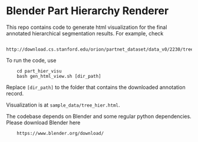 # Blender Part Hierarchy Renderer
This repo contains code to generate html visualization for the final annotated hierarchical segmentation results. For example, check

        http://download.cs.stanford.edu/orion/partnet_dataset/data_v0/2230/tree_hier.html

To run the code, use

        cd part_hier_visu
        bash gen_html_view.sh [dir_path]

Replace `[dir_path]` to the folder that contains the downloaded annotation record.

Visualization is at `sample_data/tree_hier.html`.

The codebase depends on Blender and some regular python dependencies. Please download Blender here

        https://www.blender.org/download/

